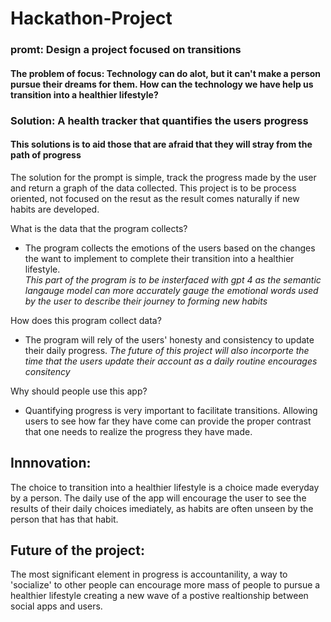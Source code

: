 # Hackathon-Project

### promt: Design a project focused on transitions
#### The problem of focus: Technology can do alot, but it can't make a person pursue their dreams for them. How can the technology we have help us transition into a healthier lifestyle?
### Solution: A health tracker that quantifies the users progress 
#### This solutions is to aid those that are afraid that they will stray from the path of progress

The solution for the prompt is simple, track the progress made by the user and return a graph of the data collected. This project is to be process oriented, not focused on the resut as the result comes naturally if new habits are developed.

What is the data that the program collects?
- The program collects the emotions of the users based on the changes the want to implement to complete their transition into a healthier lifestyle.
 <br> *This part of the program is to be insterfaced with gpt 4 as the semantic langauge model can more accurately gauge the emotional words used by the user to describe their journey to forming new habits*

How does this program collect data?
- The program will rely of the users' honesty and consistency to update their daily progress.
*The future of this project will also incorporte the time that the users update their account as a daily routine encourages consitency*

Why should people use this app?
- Quantifying progress is very important to facilitate transitions. Allowing users to see how far they have come can provide the proper contrast that one needs to realize the progress they have made.

## Innnovation: 
The choice to transition into a healthier lifestyle is a choice made everyday by a person. The daily use of the app will encourage the user to see the results of their daily choices imediately, as habits are often unseen by the person that has that habit. 

## Future of the project:
The most significant element in progress is accountanility, a way to 'socialize' to other people can encourage more mass of people to pursue a healthier lifestyle creating a new wave of a postive realtionship between social apps and users.
